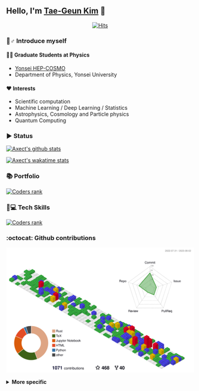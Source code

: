 ## Hello, I'm [Tae-Geun Kim](https://axect.github.io)  👋
  
<div align=center>
	
  [![Hits](https://hits.seeyoufarm.com/api/count/incr/badge.svg?url=https%3A%2F%2Fgithub.com%2FAxect&count_bg=%2379C83D&title_bg=%238D8D8D&icon=github.svg&icon_color=%23000000&title=hits&edge_flat=false)](https://hits.seeyoufarm.com)
  
</div>

### 🙋‍‍♂️ Introduce myself

#### 👨‍‍🏫 Graduate Students at Physics

* [Yonsei HEP-COSMO](http://nexus.yonsei.ac.kr)
* Department of Physics, Yonsei University

#### ❤️ Interests

* Scientific computation
* Machine Learning / Deep Learning / Statistics
* Astrophysics, Cosmology and Particle physics
* Quantum Computing

### ▶️ Status

[![Axect's github stats](https://github-readme-stats.vercel.app/api?username=axect&hide_rank=true)](https://github.com/anuraghazra/github-readme-stats)

[![Axect's wakatime stats](https://github-readme-stats.vercel.app/api/wakatime?username=axect&layout=compact)](https://github.com/anuraghazra/github-readme-stats)

### 📚 Portfolio

[![Coders rank](https://cr-ss-service.azurewebsites.net/api/ScreenShot?widget=portfolio&username=axect)](https://profile.codersrank.io/user/axect/)

### 👨‍‍💻 Tech Skills

[![Coders rank](https://cr-skills-chart-widget.azurewebsites.net/api/api?username=axect)](https://profile.codersrank.io/user/axect)

### :octocat: Github contributions

![](./profile-3d-contrib/profile-gitblock.svg)

<details>
<summary>
	<b>More specific</b>
</summary>
	
### 🔖 Skills

#### 🔢 Mathematics

* Functional Analysis
* Differential Geometry
* Numerical Analysis

#### 🍎 Physics

* Quantum Field Theory
* General Relativity
* Mathematical Physics

#### 💻 Programming

* **Main Languague** : Rust
* **Sub Languages** : C++, Julia, R, Python
* **Frameworks or Libraries**
    * Numerical: peroxide, BLAS, LAPACK, numpy, scipy
    * Visualization: matplotlib, vegas, ggplot2, plotly
    * Web: Django, Vue, Firebase, Surge, Hugo
    * Machine Learning: Scikit-Learn
    * Deep Learning: PyTorch, Flux
	
</details>
